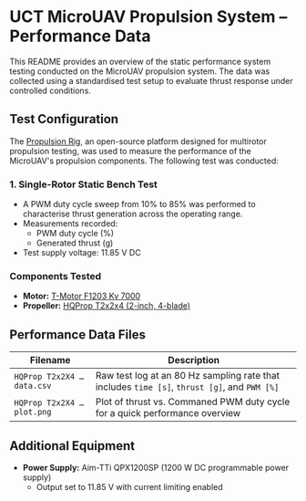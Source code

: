 # UCT MicroUAV Propulsion System – Performance Data
This README provides an overview of the static performance system testing conducted on the MicroUAV propulsion system. The data was collected using a standardised test setup to evaluate thrust response under controlled conditions.

## Test Configuration
The [Propulsion Rig](https://github.com/AltAirCoaxialVariableTiltMRAV/Propulsion-Rig), an open-source platform designed for multirotor propulsion testing, was used to measure the performance of the MicroUAV's propulsion components. The following test was conducted:
### 1. **Single-Rotor Static Bench Test**
- A PWM duty cycle sweep from 10% to 85% was performed to characterise thrust generation across the operating range.
- Measurements recorded:
    - PWM duty cycle (%)
    - Generated thrust (g)
- Test supply voltage: 11.85 V DC
### Components Tested
- **Motor:** [T-Motor F1203 Kv 7000](https://store.tmotor.com/product/f1203-fpv-motor.html)
- **Propeller:** [HQProp T2x2x4 (2-inch, 4-blade)](https://flyingrobot.co/products/hqprop-t2x2x4-propeller)

## Performance Data Files
|Filename|Description|
|---|---|
|`HQProp T2x2X4 … data.csv`|Raw test log at an 80 Hz sampling rate that includes `time [s]`, `thrust [g]`, and `PWM [%]`|
|`HQProp T2x2X4 … plot.png`|Plot of thrust vs. Commaned PWM duty cycle for a quick performance overview|


## Additional Equipment

- **Power Supply:** Aim-TTi QPX1200SP (1200 W DC programmable power supply)
    - Output set to 11.85 V with current limiting enabled